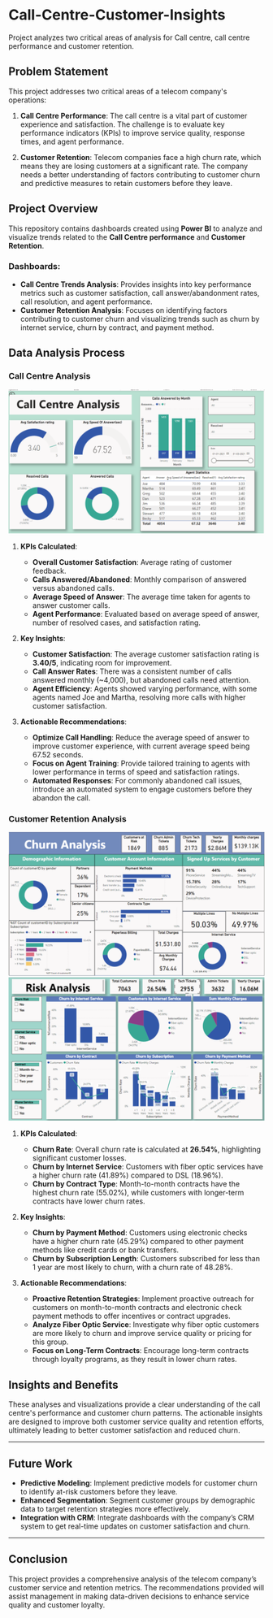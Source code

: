 # Call-Centre-Customer-Insights
Project analyzes two critical areas of analysis for Call centre, call centre performance and customer retention.

## Problem Statement

This project addresses two critical areas of a telecom company's operations: 

1. **Call Centre Performance**: The call centre is a vital part of customer experience and satisfaction. The challenge is to evaluate key performance indicators (KPIs) to improve service quality, response times, and agent performance.
  
2. **Customer Retention**: Telecom companies face a high churn rate, which means they are losing customers at a significant rate. The company needs a better understanding of factors contributing to customer churn and predictive measures to retain customers before they leave.

## Project Overview

This repository contains dashboards created using **Power BI** to analyze and visualize trends related to the **Call Centre performance** and **Customer Retention**.

### Dashboards:
- **Call Centre Trends Analysis**: Provides insights into key performance metrics such as customer satisfaction, call answer/abandonment rates, call resolution, and agent performance.
- **Customer Retention Analysis**: Focuses on identifying factors contributing to customer churn and visualizing trends such as churn by internet service, churn by contract, and payment method.

## Data Analysis Process

### Call Centre Analysis

![Callcentre dashboard](Callcentre.png)


1. **KPIs Calculated**:
    - **Overall Customer Satisfaction**: Average rating of customer feedback.
    - **Calls Answered/Abandoned**: Monthly comparison of answered versus abandoned calls.
    - **Average Speed of Answer**: The average time taken for agents to answer customer calls.
    - **Agent Performance**: Evaluated based on average speed of answer, number of resolved cases, and satisfaction rating.
  
2. **Key Insights**:
    - **Customer Satisfaction**: The average customer satisfaction rating is **3.40/5**, indicating room for improvement.
    - **Call Answer Rates**: There was a consistent number of calls answered monthly (~4,000), but abandoned calls need attention.
    - **Agent Efficiency**: Agents showed varying performance, with some agents named Joe and Martha, resolving more calls with higher customer satisfaction.

3. **Actionable Recommendations**:
    - **Optimize Call Handling**: Reduce the average speed of answer to improve customer experience, with current average speed being 67.52 seconds.
    - **Focus on Agent Training**: Provide tailored training to agents with lower performance in terms of speed and satisfaction ratings.
    - **Automated Responses**: For commonly abandoned call issues, introduce an automated system to engage customers before they abandon the call.

### Customer Retention Analysis

![Churn analysis dashboard](Churnanalysis.png)   ![Riskanalysis dashboard](Riskanalysis.png)



1. **KPIs Calculated**:
    - **Churn Rate**: Overall churn rate is calculated at **26.54%**, highlighting significant customer losses.
    - **Churn by Internet Service**: Customers with fiber optic services have a higher churn rate (41.89%) compared to DSL (18.96%).
    - **Churn by Contract Type**: Month-to-month contracts have the highest churn rate (55.02%), while customers with longer-term contracts have lower churn rates.

2. **Key Insights**:
    - **Churn by Payment Method**: Customers using electronic checks have a higher churn rate (45.29%) compared to other payment methods like credit cards or bank transfers.
    - **Churn by Subscription Length**: Customers subscribed for less than 1 year are most likely to churn, with a churn rate of 48.28%.

3. **Actionable Recommendations**:
    - **Proactive Retention Strategies**: Implement proactive outreach for customers on month-to-month contracts and electronic check payment methods to offer incentives or contract upgrades.
    - **Analyze Fiber Optic Service**: Investigate why fiber optic customers are more likely to churn and improve service quality or pricing for this group.
    - **Focus on Long-Term Contracts**: Encourage long-term contracts through loyalty programs, as they result in lower churn rates.


## Insights and Benefits

These analyses and visualizations provide a clear understanding of the call centre's performance and customer churn patterns. The actionable insights are designed to improve both customer service quality and retention efforts, ultimately leading to better customer satisfaction and reduced churn.

---

## Future Work

- **Predictive Modeling**: Implement predictive models for customer churn to identify at-risk customers before they leave.
- **Enhanced Segmentation**: Segment customer groups by demographic data to target retention strategies more effectively.
- **Integration with CRM**: Integrate dashboards with the company’s CRM system to get real-time updates on customer satisfaction and churn.

---

## Conclusion

This project provides a comprehensive analysis of the telecom company’s customer service and retention metrics. The recommendations provided will assist management in making data-driven decisions to enhance service quality and customer loyalty.




